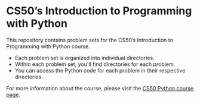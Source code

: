 # CS50’s Introduction to Programming with Python

This repository contains problem sets for the CS50’s Introduction to Programming with Python course.

- Each problem set is organized into individual directories.
- Within each problem set, you'll find directories for each problem.
- You can access the Python code for each problem in their respective directories.

For more information about the course, please visit the [CS50 Python course page](https://cs50.harvard.edu/python/2022/).
